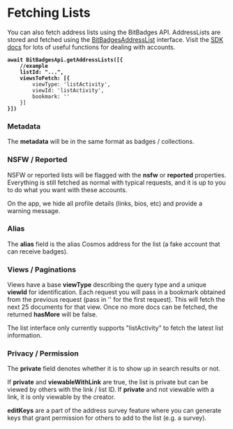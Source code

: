 # Fetching Lists

You can also fetch address lists using the BitBadges API. AddressLists are stored and fetched using the [BitBadgesAddressList](https://bitbadges.github.io/bitbadgesjs/packages/bitbadgesjs-sdk/docs/interfaces/BitBadgesAddressList.html) interface. Visit the [SDK docs](../../bitbadges-sdk/) for lots of useful functions for dealing with accounts.

<pre class="language-typescript"><code class="lang-typescript"><strong>await BitBadgesApi.getAddressLists([{
</strong><strong>    //example
</strong><strong>    listId: "...",
</strong><strong>    viewsToFetch: [{
</strong>        viewType: 'listActivity',
        viewId: 'listActivity',
        bookmark: ''
    }]
<strong>}])
</strong></code></pre>

### Metadata

The **metadata** will be in the same format as badges / collections.&#x20;

### NSFW / Reported

NSFW or reported lists will be flagged with the **nsfw** or **reported** properties. Everything is still fetched as normal with typical requests, and it is up to you to do what you want with these accounts.

On the app, we hide all profile details (links, bios, etc) and provide a warning message.

### Alias

The **alias** field is the alias Cosmos address for the list (a fake account that can receive badges).

### **Views / Paginations**

Views have a base **viewType** describing the query type and a unique **viewId** for identification. Each request you will pass in a bookmark obtained from the previous request (pass in '' for the first request). This will fetch the next 25 documents for that view. Once no more docs can be fetched, the returned **hasMore** will be false.

The list interface only currently supports "listActivity" to fetch the latest list information.

### **Privacy / Permission**

The **private** field denotes whether it is to show up in search results or not.&#x20;

If **private** and **viewableWithLink** are true, the list is private but can be viewed by others with the link / list ID. If **private** and not viewable with a link, it is only viewable by the creator.

**editKeys** are a part of the address survey feature where you can generate keys that grant permission for others to add to the list (e.g. a survey).

